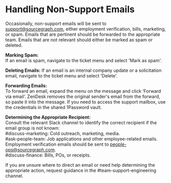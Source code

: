 # Handling Non-Support Emails

Occasionally, non-support emails will be sent to support@sourcegraph.com, either employment verification, bills, marketing, or spam. Emails that are pertinent should be forwarded to the appropriate team. Emails that are not relevant should either be marked as spam or deleted.

**Marking Spam:**  
If an email is spam, navigate to the ticket menu and select 'Mark as spam'.

**Deleting Emails:**
If an email is an internal company update or a solicitation email, navigate to the ticket menu and select 'Delete'.

**Forwarding Emails:**  
To forward an email, expand the menu on the message and click ‘Forward via email’. ZenDesk removes the original sender's email from the forward, so paste it into the message. If you need to access the support mailbox, use the credentials in the shared 1Password vault.

**Determining the Appropriate Recipient:**  
Consult the relevant Slack channel to identify the correct recipient if the email group is not known:  
#discuss-marketing: Cold outreach, marketing, media.  
#ask-people-team: Job applications and other employee-related emails. Employment verification emails should be sent to people-ops@sourcegraph.com.  
#discuss-finance: Bills, POs, or receipts.

If you are unsure where to direct an email or need help determining the appropriate action, request guidance in the #team-support-engineering channel.

